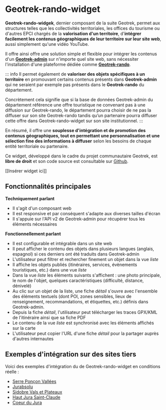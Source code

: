 # Geotrek-rando-widget

**Geotrek-rando-widgek**, dernier composant de la suite Geotrek, permet aux structures telles que les collectivités territoriales, les offices du tourisme ou d'autres EPCI chargés de la **valorisation d'un territoire**, d'**intégrer facilement les contenus géographiques de leur territoire sur leur site web**, aussi simplement qu'une vidéo YouTube.

Il offre ainsi offre une solution simple et flexible pour intégrer les contenus d'un [**Geotrek-admin**](https://geotrek.readthedocs.io/) sur n'importe quel site web, sans nécessiter l'installation d'une plateforme dédiée comme [**Geotrek-rando**](https://github.com/GeotrekCE/Geotrek-rando-v3/blob/main/docs/presentation-fr.md). 

::: info
Il permet également de **valoriser des objets spécifiques à un territoire** en promouvant certains contenus présents dans **Geotrek-admin** qui ne seraient par exemple pas présents dans le **Geotrek-rando** du département.

Concrètement cela signifie que si la base de données Geotrek-admin du département référence une offre touristique ne convenant pas à une diffusion sur Geotrek-rando, le département pourra choisir de ne pas la diffuser sur son site Geotrek-rando tandis qu’un partenaire pourra diffuser cette offre dans Geotrek-rando-widget sur son site institutionnel.
:::

En résumé, il offre une **souplesse d'intégration et de promotion des contenus géographiques, tout en permettant une personnalisation et une sélection fine des informations à diffuser** selon les besoins de chaque entité territoriale ou partenaire.

Ce widget, développé dans le cadre du projet communautaire Geotrek, est **libre de droit** et son code source est consultable sur [Github](https://github.com/GeotrekCE/geotrek-rando-widget).

[[Insérer widget ici]]

## Fonctionnalités principales

**Techniquement parlant**

- Il s'agit d'un composant web
- Il est responsive et par conséquent s'adapte aux diverses tailles d'écran
- Il s'appuie sur l'API v2 de Geotrek-admin pour récupérer tous les éléments nécessaires

**Fonctionnellement parlant**

- Il est configurable et intégrable dans un site web
- Il peut afficher le contenu des objets dans plusieurs langues (anglais, espagnol) si ces derniers ont été traduits dans Geotrek-admin
- L'utilisateur peut filtrer et rechercher finement un objet dans la vue *liste*
- Il affiche les objets publiés (itinéraires, services, évènements touristiques, etc.) dans une vue *liste*
- Dans la vue *liste* les éléments suivants s'affichent : une photo principale, le nom de l'objet, quelques caractéristiques (difficulté, distance, dénivelé)
- Au clic sur un objet de la liste, une fiche *détail* s'ouvre avec l'ensemble des éléments textuels (dont POI, zones sensibles, lieux de renseignement, recommandations, et étiquettes, etc.) définis dans Geotrek-admin.
- Depuis la fiche *détail*, l'utilisateur peut télécharger les traces GPX/KML de l'itinéraire ainsi que sa fiche PDF
- Le contenu de la vue *liste* est synchronisé avec les éléments affichés sur la carte
- L'utilisateur peut copier l'URL d'une fiche *détail* pour la partager auprès d'autres internautes


## Exemples d'intégration sur des sites tiers

Voici des exemples d'intégration du de Geotrek-rando-widget en conditions réelle :
 
- [Serre Ponçon Vallées](https://www.serreponconvallees.com/s-aerer/randonnees-balades-pied-velo-vtt) 
- [Jurabsolu](https://www.jurabsolu.fr/decouvrez-territoire-jura/randonnees-forets-vignes-jura/)
- [Sidobre Vals et Plateaux](https://sidobre-vallees-tourisme.com/type_activite/balades-et-randonnees-sidobre-vallees/)
- [Haut Jura Saint-Claude](https://www.haut-jura-saint-claude.com/pause-aventure/randonnee-haut-jura/)
- [Coeur du Jura](https://www.coeurdujura-tourisme.com/parcours-randonnees-velo/)

 
